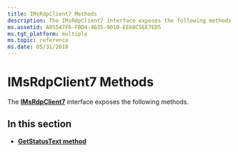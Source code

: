 ```yaml
---
title: IMsRdpClient7 Methods
description: The IMsRdpClient7 interface exposes the following methods.
ms.assetid: A05547F6-FBD4-4635-9010-EE68C5EE7ED5
ms.tgt_platform: multiple
ms.topic: reference
ms.date: 05/31/2018
---
```


# IMsRdpClient7 Methods

The [**IMsRdpClient7**](imsrdpclient7.md) interface exposes the following methods.

## In this section

-   [**GetStatusText method**](imsrdpclient7-getstatustext.md)

 

 




